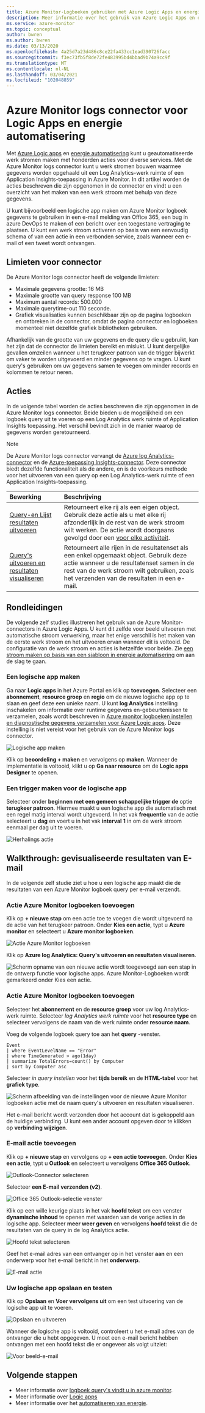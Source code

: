 ```yaml
---
title: Azure Monitor-Logboeken gebruiken met Azure Logic Apps en energie automatisering
description: Meer informatie over het gebruik van Azure Logic Apps en energie automatisering om Herhaal bare processen snel te automatiseren met behulp van de Azure Monitor-connector.
ms.service: azure-monitor
ms.topic: conceptual
author: bwren
ms.author: bwren
ms.date: 03/13/2020
ms.openlocfilehash: 4a25d7a23d486c8ce22fa433cc1ead390726facc
ms.sourcegitcommit: f3ec73fb5f8de72fe483995bd4bbad9b74a9cc9f
ms.translationtype: MT
ms.contentlocale: nl-NL
ms.lasthandoff: 03/04/2021
ms.locfileid: "102048859"
---
```

# <a name="azure-monitor-logs-connector-for-logic-apps-and-power-automate"></a>Azure Monitor logs connector voor Logic Apps en energie automatisering
Met [Azure Logic apps](../../logic-apps/index.yml) en [energie automatisering](https://flow.microsoft.com) kunt u geautomatiseerde werk stromen maken met honderden acties voor diverse services. Met de Azure Monitor logs connector kunt u werk stromen bouwen waarmee gegevens worden opgehaald uit een Log Analytics-werk ruimte of een Application Insights-toepassing in Azure Monitor. In dit artikel worden de acties beschreven die zijn opgenomen in de connector en vindt u een overzicht van het maken van een werk stroom met behulp van deze gegevens.

U kunt bijvoorbeeld een logische app maken om Azure Monitor logboek gegevens te gebruiken in een e-mail melding van Office 365, een bug in azure DevOps te maken of een bericht over een toegestane vertraging te plaatsen.  U kunt een werk stroom activeren op basis van een eenvoudig schema of van een actie in een verbonden service, zoals wanneer een e-mail of een tweet wordt ontvangen. 

## <a name="connector-limits"></a>Limieten voor connector
De Azure Monitor logs connector heeft de volgende limieten:
* Maximale gegevens grootte: 16 MB
* Maximale grootte van query response 100 MB
* Maximum aantal records: 500.000
* Maximale querytime-out 110 seconde.
* Grafiek visualisaties kunnen beschikbaar zijn op de pagina logboeken en ontbreken in de connector, omdat de pagina connector en logboeken momenteel niet dezelfde grafiek bibliotheken gebruiken.

Afhankelijk van de grootte van uw gegevens en de query die u gebruikt, kan het zijn dat de connector de limieten bereikt en mislukt. U kunt dergelijke gevallen omzeilen wanneer u het terugkeer patroon van de trigger bijwerkt om vaker te worden uitgevoerd en minder gegevens op te vragen. U kunt query's gebruiken om uw gegevens samen te voegen om minder records en kolommen te retour neren.

## <a name="actions"></a>Acties
In de volgende tabel worden de acties beschreven die zijn opgenomen in de Azure Monitor logs connector. Beide bieden u de mogelijkheid om een logboek query uit te voeren op een Log Analytics werk ruimte of Application Insights toepassing. Het verschil bevindt zich in de manier waarop de gegevens worden geretourneerd.

> [!NOTE]
> De Azure Monitor logs connector vervangt de [Azure log Analytics-connector](/connectors/azureloganalytics/) en de [Azure-toepassing Insights-connector](/connectors/applicationinsights/). Deze connector biedt dezelfde functionaliteit als de andere, en is de voorkeurs methode voor het uitvoeren van een query op een Log Analytics-werk ruimte of een Application Insights-toepassing.


| Bewerking | Beschrijving |
|:---|:---|
| [Query-en Lijst resultaten uitvoeren](/connectors/azuremonitorlogs/#run-query-and-list-results) | Retourneert elke rij als een eigen object. Gebruik deze actie als u met elke rij afzonderlijk in de rest van de werk stroom wilt werken. De actie wordt doorgaans gevolgd door een [voor elke activiteit](../../logic-apps/logic-apps-control-flow-loops.md#foreach-loop). |
| [Query's uitvoeren en resultaten visualiseren](/connectors/azuremonitorlogs/#run-query-and-visualize-results) | Retourneert alle rijen in de resultatenset als een enkel opgemaakt object. Gebruik deze actie wanneer u de resultatenset samen in de rest van de werk stroom wilt gebruiken, zoals het verzenden van de resultaten in een e-mail.  |

## <a name="walkthroughs"></a>Rondleidingen
De volgende zelf studies illustreren het gebruik van de Azure Monitor-connectors in Azure Logic Apps. U kunt dit zelfde voor beeld uitvoeren met automatische stroom verwerking, maar het enige verschil is het maken van de eerste werk stroom en het uitvoeren ervan wanneer dit is voltooid. De configuratie van de werk stroom en acties is hetzelfde voor beide. Zie [een stroom maken op basis van een sjabloon in energie automatisering](/power-automate/get-started-logic-template) om aan de slag te gaan.


### <a name="create-a-logic-app"></a>Een logische app maken

Ga naar **Logic apps** in het Azure Portal en klik op **toevoegen**. Selecteer een **abonnement**, **resource groep** en **regio** om de nieuwe logische app op te slaan en geef deze een unieke naam. U kunt **log Analytics** instelling inschakelen om informatie over runtime gegevens en-gebeurtenissen te verzamelen, zoals wordt beschreven in [Azure monitor logboeken instellen en diagnostische gegevens verzamelen voor Azure Logic apps](../../logic-apps/monitor-logic-apps-log-analytics.md). Deze instelling is niet vereist voor het gebruik van de Azure Monitor logs connector.

![Logische app maken](media/logicapp-flow-connector/create-logic-app.png)


Klik op **beoordeling + maken** en vervolgens op **maken**. Wanneer de implementatie is voltooid, klikt u op **Ga naar resource** om de **Logic apps Designer** te openen.

### <a name="create-a-trigger-for-the-logic-app"></a>Een trigger maken voor de logische app
Selecteer onder **beginnen met een gemeen schappelijke trigger de** optie **terugkeer patroon**. Hiermee maakt u een logische app die automatisch met een regel matig interval wordt uitgevoerd. In het vak **frequentie** van de actie selecteert u **dag** en voert u in het vak **interval** **1** in om de werk stroom eenmaal per dag uit te voeren.

![Herhalings actie](media/logicapp-flow-connector/recurrence-action.png)

## <a name="walkthrough-mail-visualized-results"></a>Walkthrough: gevisualiseerde resultaten van E-mail
In de volgende zelf studie ziet u hoe u een logische app maakt die de resultaten van een Azure Monitor logboek query per e-mail verzendt. 

### <a name="add-azure-monitor-logs-action"></a>Actie Azure Monitor logboeken toevoegen
Klik op **+ nieuwe stap** om een actie toe te voegen die wordt uitgevoerd na de actie van het terugkeer patroon. Onder **Kies een actie**, typt u **Azure monitor** en selecteert u **Azure monitor logboeken**.

![Actie Azure Monitor logboeken](media/logicapp-flow-connector/select-azure-monitor-connector.png)

Klik op **Azure log Analytics: Query's uitvoeren en resultaten visualiseren**.

![Scherm opname van een nieuwe actie wordt toegevoegd aan een stap in de ontwerp functie voor logische apps. Azure Monitor-Logboeken wordt gemarkeerd onder Kies een actie.](media/logicapp-flow-connector/select-query-action-visualize.png)


### <a name="add-azure-monitor-logs-action"></a>Actie Azure Monitor logboeken toevoegen

Selecteer het **abonnement** en de **resource groep** voor uw log Analytics-werk ruimte. Selecteer *log Analytics werk ruimte* voor het **resource type** en selecteer vervolgens de naam van de werk ruimte onder **resource naam**.

Voeg de volgende logboek query toe aan het **query** -venster.  

```Kusto
Event
| where EventLevelName == "Error" 
| where TimeGenerated > ago(1day)
| summarize TotalErrors=count() by Computer
| sort by Computer asc   
```

Selecteer *in query instellen* voor het **tijds bereik** en de **HTML-tabel** voor het **grafiek type**.
   
![Scherm afbeelding van de instellingen voor de nieuwe Azure Monitor logboeken actie met de naam query's uitvoeren en resultaten visualiseren.](media/logicapp-flow-connector/run-query-visualize-action.png)

Het e-mail bericht wordt verzonden door het account dat is gekoppeld aan de huidige verbinding. U kunt een ander account opgeven door te klikken op **verbinding wijzigen**.

### <a name="add-email-action"></a>E-mail actie toevoegen

Klik op **+ nieuwe stap** en vervolgens op **+ een actie toevoegen**. Onder **Kies een actie**, typt u **Outlook** en selecteert u vervolgens **Office 365 Outlook**.

![Outlook-Connector selecteren](media/logicapp-flow-connector/select-outlook-connector.png)

Selecteer **een E-mail verzenden (v2)**.

![Office 365 Outlook-selectie venster](media/logicapp-flow-connector/select-mail-action.png)

Klik op een wille keurige plaats in het vak **hoofd tekst** om een venster **dynamische inhoud** te openen met waarden van de vorige acties in de logische app. Selecteer **meer weer geven** en vervolgens **hoofd tekst** die de resultaten van de query in de log Analytics actie.

![Hoofd tekst selecteren](media/logicapp-flow-connector/select-body.png)

Geef het e-mail adres van een ontvanger op in het venster **aan** en een onderwerp voor het e-mail bericht in het **onderwerp**. 

![E-mail actie](media/logicapp-flow-connector/mail-action.png)


### <a name="save-and-test-your-logic-app"></a>Uw logische app opslaan en testen
Klik op **Opslaan** en **Voer vervolgens uit** om een test uitvoering van de logische app uit te voeren.

![Opslaan en uitvoeren](media/logicapp-flow-connector/save-run.png)


Wanneer de logische app is voltooid, controleert u het e-mail adres van de ontvanger die u hebt opgegeven.  U moet een e-mail bericht hebben ontvangen met een hoofd tekst die er ongeveer als volgt uitziet:

![Voor beeld-e-mail](media/logicapp-flow-connector/sample-mail.png)



## <a name="next-steps"></a>Volgende stappen

- Meer informatie over [logboek query's vindt u in azure monitor](./log-query-overview.md).
- Meer informatie over [Logic apps](../../logic-apps/index.yml)
- Meer informatie over het [automatiseren van energie](https://flow.microsoft.com).